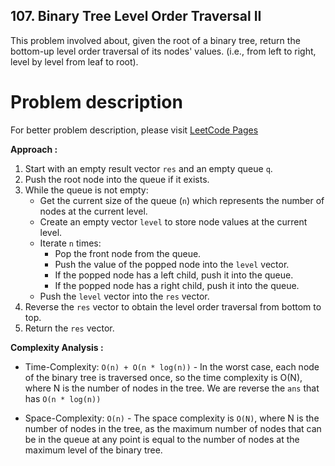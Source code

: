 ## 107. Binary Tree Level Order Traversal II

This problem involved about, given the root of a binary tree, return the bottom-up level order traversal of its nodes' values. (i.e., from left to right, level by level from leaf to root).

# Problem description

For better problem description, please visit [LeetCode Pages](https://leetcode.com/problems/binary-tree-level-order-traversal-ii/description/)

**Approach :**<br/>

1. Start with an empty result vector `res` and an empty queue `q`.
2. Push the root node into the queue if it exists.
3. While the queue is not empty:
    - Get the current size of the queue (`n`) which represents the number of nodes at the current level.
    - Create an empty vector `level` to store node values at the current level.
    - Iterate `n` times:
        - Pop the front node from the queue.
        - Push the value of the popped node into the `level` vector.
        - If the popped node has a left child, push it into the queue.
        - If the popped node has a right child, push it into the queue.
    - Push the `level` vector into the `res` vector.
4. Reverse the `res` vector to obtain the level order traversal from bottom to top.
5. Return the `res` vector.

**Complexity Analysis :**<br/>

-   Time-Complexity: `O(n) + O(n * log(n))` - In the worst case, each node of the binary tree is traversed once, so the time complexity is O(N), where N is the number of nodes in the tree. We are reverse the `ans` that has `O(n * log(n))`

-   Space-Complexity: `O(n)` - The space complexity is `O(N)`, where N is the number of nodes in the tree, as the maximum number of nodes that can be in the queue at any point is equal to the number of nodes at the maximum level of the binary tree.
